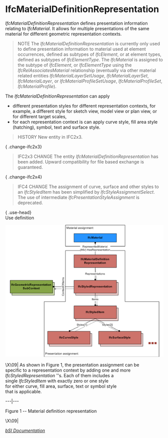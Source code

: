 IfcMaterialDefinitionRepresentation
===================================
_IfcMaterialDefinitionRepresentation_ defines presentation information
relating to _IfcMaterial_. It allows for multiple presentations of the same
material for different geometric representation contexts.  
  
> NOTE  The _IfcMaterialDefinitionRepresentation_ is currently only used to
> define presentation information to material used at element occurrences,
> defined as subtypes of _IfcElement_, or at element types, defined as
> subtypes of _IfcElementType_. The _IfcMaterial_ is assigned to the subtype
> of _IfcElement_, or _IfcElementType_ using the _IfcRelAssociatesMaterial_
> relationship (eventually via other material related entities
> _IfcMaterialLayerSetUsage_, _IfcMaterialLayerSet_, _IfcMaterialLayer_, or
> _IfcMaterialProfileSetUsage_, _IfcMaterialProfileSet_,
> _IfcMaterialProfile_).  
  
The _IfcMaterialDefinitionRepresentation_ can apply  
  
* different presentation styles for different representation contexts, for example, a different style for sketch view, model view or plan view, or for different target scales,   
* for each representation context is can apply curve style, fill area style (hatching), symbol, text and surface style.   
  
> HISTORY  New entity in IFC2x3.  
  
{ .change-ifc2x3}  
> IFC2x3 CHANGE  The entity _IfcMaterialDefinitionRepresentation_ has been
> added. Upward compatibility for file based exchange is guaranteed.  
  
{ .change-ifc2x4}  
> IFC4 CHANGE  The assignment of curve, surface and other styles to an
> _IfcStyledItem_ has been simplified by _IfcStyleAssignmentSelect_. The use
> of intermediate _IfcPresentationStyleAssignment_ is deprecated.  
  
  
  
{ .use-head}  
Use definition  
  
  
  
  
![use diagram](../figures/ifcmaterialdefinitionrepresentation_01.png)  
  
\X\09| As shown in Figure 1, the presentation assignment can be  
specific to a representation context by adding one and more  
_IfcStyledRepresentation_ ''s. Each of them includes a  
single _IfcStyledItem_ with exactly zero or one style  
for either curve, fill area, surface, text or symbol style  
that is applicable.  
  
---|---  
  
  
  

Figure 1 -- Material definition representation

  
  
\X\09|  
  
  
  
[_bSI
Documentation_](https://standards.buildingsmart.org/IFC/DEV/IFC4_2/FINAL/HTML/schema/ifcrepresentationresource/lexical/ifcmaterialdefinitionrepresentation.htm)


